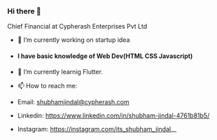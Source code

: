 ### Hi there 👋

Chief Financial at Cypherash Enterprises Pvt Ltd

- 🔭 I’m currently working on startup idea
- #### I have basic knowledge of Web Dev(HTML CSS Javascript)
- 🌱 I’m currently learnig Flutter.

- 📫 How to reach me: 
- Email: shubhamjindal@cypherash.com
- Linkedin: https://www.linkedin.com/in/shubham-jindal-4761b81b5/
- Instagram: https://instagram.com/its_shubham_jindal__
